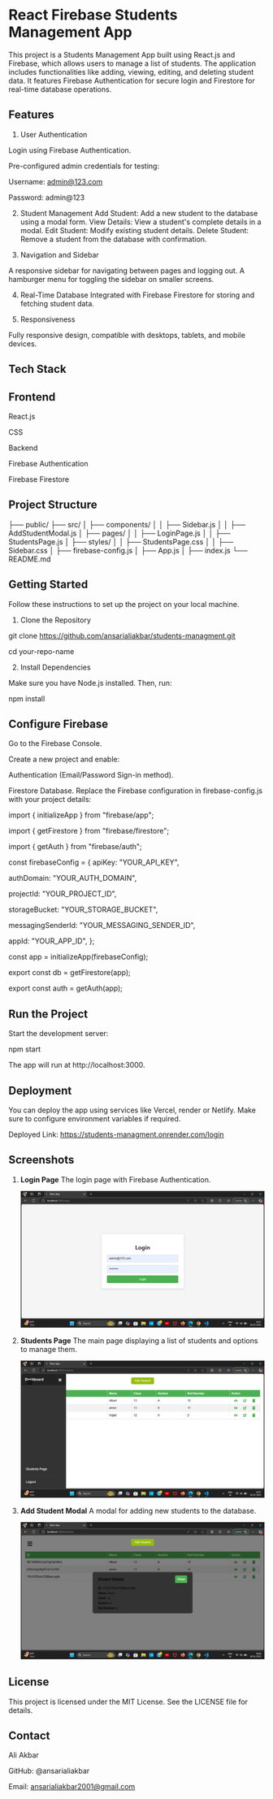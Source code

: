 
# React Firebase Students Management App

This project is a Students Management App built using React.js and Firebase, which allows users to manage a list of students. The application includes functionalities like adding, viewing, editing, and deleting student data. It features Firebase Authentication for secure login and Firestore for real-time database operations.

## Features

1. User Authentication

Login using Firebase Authentication.

Pre-configured admin credentials for testing:

Username: admin@123.com

Password: admin@123

2. Student Management
Add Student: Add a new student to the database using a modal form.
View Details: View a student's complete details in a modal.
Edit Student: Modify existing student details.
Delete Student: Remove a student from the database with confirmation.

3. Navigation and Sidebar

A responsive sidebar for navigating between pages and logging out.
A hamburger menu for toggling the sidebar on smaller screens.

4. Real-Time Database
Integrated with Firebase Firestore for storing and fetching student data.

5. Responsiveness

Fully responsive design, compatible with desktops, tablets, and mobile devices.

## Tech Stack

## Frontend
React.js

CSS

Backend

Firebase Authentication

Firebase Firestore

## Project Structure


├── public/
├── src/
│   ├── components/
│   │   ├── Sidebar.js
│   │   ├── AddStudentModal.js
│   ├── pages/
│   │   ├── LoginPage.js
│   │   ├── StudentsPage.js
│   ├── styles/
│   │   ├── StudentsPage.css
│   │   ├── Sidebar.css
│   ├── firebase-config.js
│   ├── App.js
│   ├── index.js
└── README.md

## Getting Started

Follow these instructions to set up the project on your local machine.

1. Clone the Repository

git clone https://github.com/ansarialiakbar/students-managment.git

cd your-repo-name

2. Install Dependencies

Make sure you have Node.js installed. Then, run:


npm install

## Configure Firebase

Go to the Firebase Console.

Create a new project and enable:

Authentication (Email/Password Sign-in method).

Firestore Database.
Replace the Firebase configuration in firebase-config.js with your project details:

import { initializeApp } from "firebase/app";

import { getFirestore } from "firebase/firestore";

import { getAuth } from "firebase/auth";

const firebaseConfig = {
  apiKey: "YOUR_API_KEY",

  authDomain: "YOUR_AUTH_DOMAIN",

  projectId: "YOUR_PROJECT_ID",

  storageBucket: "YOUR_STORAGE_BUCKET",

  messagingSenderId: "YOUR_MESSAGING_SENDER_ID",

  appId: "YOUR_APP_ID",
};

const app = initializeApp(firebaseConfig);

export const db = getFirestore(app);

export const auth = getAuth(app);

## Run the Project

Start the development server:

npm start

The app will run at http://localhost:3000.

## Deployment

You can deploy the app using services like Vercel, render or Netlify. Make sure to configure environment variables if required.

Deployed Link: https://students-managment.onrender.com/login

## Screenshots

1. **Login Page**
   The login page with Firebase Authentication.

   ![Login Page](./public/assets/screenshots/login-page.png)

2. **Students Page**
   The main page displaying a list of students and options to manage them.

   ![Students Page](./public/assets/screenshots/students-page.png)

3. **Add Student Modal**
   A modal for adding new students to the database.

   ![Students Modal](./public/assets/screenshots/students-modal.png)


## License

This project is licensed under the MIT License. See the LICENSE file for details.

## Contact

Ali Akbar

GitHub: @ansarialiakbar

Email: ansarialiakbar2001@gmail.com
